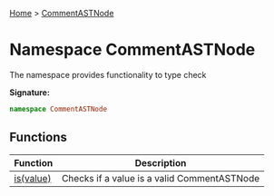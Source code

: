 [Home](../index.md) &gt; [CommentASTNode](./commentastnode.md)

# Namespace CommentASTNode

The namespace provides functionality to type check

<b>Signature:</b>

```typescript
namespace CommentASTNode 
```

## Functions

|  Function | Description |
|  --- | --- |
|  [is(value)](./commentastnode/variables/is_1.md) | Checks if a value is a valid CommentASTNode |

